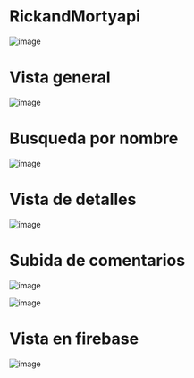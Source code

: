 # RickandMortyapi

![image](https://github.com/user-attachments/assets/71cfefdd-536d-43b2-983e-f9e9e3c46510)

#
# Vista general

![image](https://github.com/user-attachments/assets/84d4241d-620c-460c-90fe-672e51c12ab1)

#
# Busqueda por nombre

![image](https://github.com/user-attachments/assets/a13afd21-c646-425b-bef6-de789ea61414)

#
# Vista de detalles

![image](https://github.com/user-attachments/assets/d151684e-e81a-46e6-8693-529df6ca55bb)

#
# Subida de comentarios

![image](https://github.com/user-attachments/assets/b41a33f0-fe74-413c-8a83-63e4d766bf22)

![image](https://github.com/user-attachments/assets/d5d820de-d9af-4a7d-8df6-bb1f8fe5f6d1)

#
# Vista en firebase

![image](https://github.com/user-attachments/assets/e8d45843-cab6-4526-a8c9-d59c89edda28)
